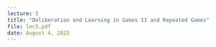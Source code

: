 ```yaml
---
lecture: 5
title: "Deliberation and Learning in Games II and Repeated Games"
file: lec5.pdf
date: August 4, 2023 
---
```


 
 